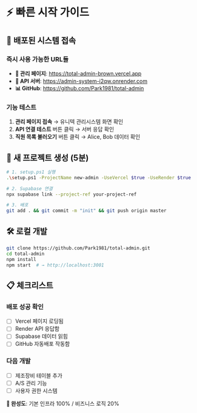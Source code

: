 # ⚡ 빠른 시작 가이드

## 🔗 배포된 시스템 접속

### 즉시 사용 가능한 URL들
- **📱 관리 페이지**: https://total-admin-brown.vercel.app
- **🔧 API 서버**: https://admin-system-i2qw.onrender.com
- **📊 GitHub**: https://github.com/Park1981/total-admin

### 기능 테스트
1. **관리 페이지 접속** → 유니텍 관리시스템 화면 확인
2. **API 연결 테스트** 버튼 클릭 → 서버 응답 확인  
3. **직원 목록 불러오기** 버튼 클릭 → Alice, Bob 데이터 확인

## 🚀 새 프로젝트 생성 (5분)

```bash
# 1. setup.ps1 실행
.\setup.ps1 -ProjectName new-admin -UseVercel $true -UseRender $true

# 2. Supabase 연결
npx supabase link --project-ref your-project-ref

# 3. 배포
git add . && git commit -m "init" && git push origin master
```

## 🛠️ 로컬 개발

```bash
git clone https://github.com/Park1981/total-admin.git
cd total-admin
npm install
npm start  # → http://localhost:3001
```

## 📋 체크리스트

### 배포 성공 확인
- [ ] Vercel 페이지 로딩됨
- [ ] Render API 응답함  
- [ ] Supabase 데이터 읽힘
- [ ] GitHub 자동배포 작동함

### 다음 개발
- [ ] 제조장비 테이블 추가
- [ ] A/S 관리 기능
- [ ] 사용자 권한 시스템

**🎯 완성도**: 기본 인프라 100% / 비즈니스 로직 20%